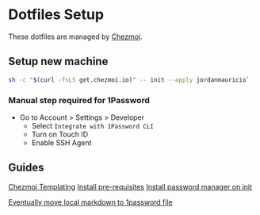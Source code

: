 # Dotfiles Setup

These dotfiles are managed by [Chezmoi](https://www.chezmoi.io/).

## Setup new machine

```bash
sh -c "$(curl -fsLS get.chezmoi.io)" -- init --apply jordanmauricio`
```

### Manual step required for 1Password

- Go to Account > Settings > Developer
  - Select `Integrate with 1Password CLI`
  - Turn on Touch ID
  - Enable SSH Agent

## Guides

[Chezmoi Templating](https://www.chezmoi.io/user-guide/templating)
[Install pre-requisites](https://www.chezmoi.io/user-guide/frequently-asked-questions/usage/#how-do-i-install-pre-requisites-for-templates)
[Install password manager on init](https://www.chezmoi.io/user-guide/advanced/install-your-password-manager-on-init/)

[Eventually move local markdown to 1password file](https://www.chezmoi.io/user-guide/password-managers/1password/)
